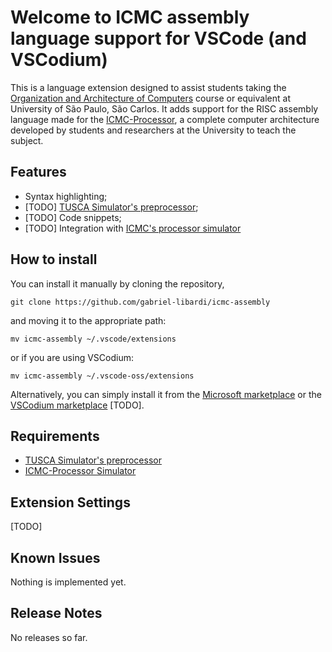 # Welcome to ICMC assembly language support for VSCode (and VSCodium)
This is a language extension designed to assist students taking the 
[Organization and Architecture of Computers](https://gitlab.com/simoesusp/disciplinas/-/tree/master/SSC0902-ENG_COMP_Organizacao-e-Arquitetura-de-Computadores) course or equivalent at University of São Paulo, São Carlos. It adds support for the RISC assembly language made for the [ICMC-Processor](https://github.com/simoesusp/Processador-ICMC), a complete computer architecture developed by students and researchers at the University to teach the subject.

## Features

* Syntax highlighting;
* [TODO] [TUSCA Simulator's preprocessor](https://github.com/lucasgpulcinelli/Tusca_Simulator);
* [TODO] Code snippets;
* [TODO] Integration with [ICMC's processor simulator](https://github.com/simoesusp/Processador-ICMC)

## How to install
You can install it manually by cloning the repository,
```
git clone https://github.com/gabriel-libardi/icmc-assembly
```
and moving it to the appropriate path:
```
mv icmc-assembly ~/.vscode/extensions
```
or if you are using VSCodium:
```
mv icmc-assembly ~/.vscode-oss/extensions
```

Alternatively, you can simply install it from the [Microsoft marketplace](EmptyURL) or the [VSCodium marketplace](EmptyURL) [TODO].

## Requirements

* [TUSCA Simulator's preprocessor](https://github.com/lucasgpulcinelli/Tusca_Simulator)
* [ICMC-Processor Simulator](https://github.com/simoesusp/Processador-ICMC/tree/master/Install_Packages)

## Extension Settings
[TODO]

## Known Issues
Nothing is implemented yet.

## Release Notes
No releases so far.

